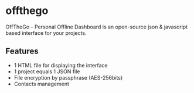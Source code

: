 # offthego
OffTheGo - Personal Offline Dashboard is an open-source json &amp; javascript based interface for your projects.

## Features

- 1 HTML file for displaying the interface
- 1 project equals 1 JSON file
- File encryption by passphrase (AES-256bits)
- Contacts management
